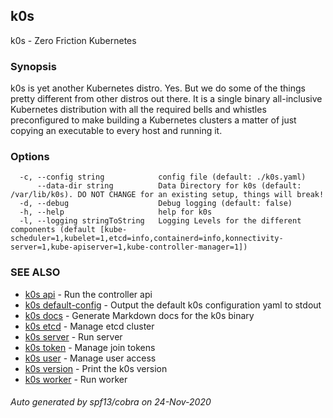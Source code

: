 ## k0s

k0s - Zero Friction Kubernetes

### Synopsis

k0s is yet another Kubernetes distro. Yes. But we do some of the things pretty different from other distros out there.
It is a single binary all-inclusive Kubernetes distribution with all the required bells and whistles preconfigured to make 
building a Kubernetes clusters a matter of just copying an executable to every host and running it.

### Options

```
  -c, --config string            config file (default: ./k0s.yaml)
      --data-dir string          Data Directory for k0s (default: /var/lib/k0s). DO NOT CHANGE for an existing setup, things will break!
  -d, --debug                    Debug logging (default: false)
  -h, --help                     help for k0s
  -l, --logging stringToString   Logging Levels for the different components (default [kube-scheduler=1,kubelet=1,etcd=info,containerd=info,konnectivity-server=1,kube-apiserver=1,kube-controller-manager=1])
```

### SEE ALSO

* [k0s api](k0s_api.md)	 - Run the controller api
* [k0s default-config](k0s_default-config.md)	 - Output the default k0s configuration yaml to stdout
* [k0s docs](k0s_docs.md)	 - Generate Markdown docs for the k0s binary
* [k0s etcd](k0s_etcd.md)	 - Manage etcd cluster
* [k0s server](k0s_server.md)	 - Run server
* [k0s token](k0s_token.md)	 - Manage join tokens
* [k0s user](k0s_user.md)	 - Manage user access
* [k0s version](k0s_version.md)	 - Print the k0s version
* [k0s worker](k0s_worker.md)	 - Run worker

###### Auto generated by spf13/cobra on 24-Nov-2020
